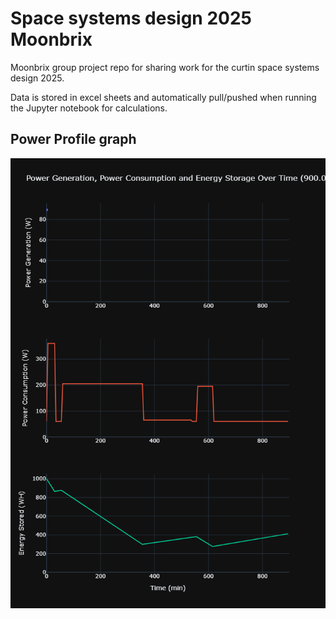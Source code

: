 # Space systems design 2025 Moonbrix
Moonbrix group project repo for sharing work for the curtin space systems design 2025.

Data is stored in excel sheets and automatically pull/pushed when running the Jupyter notebook for calculations.

## Power Profile graph
![Power Graph](Mission_power_profile.png)
